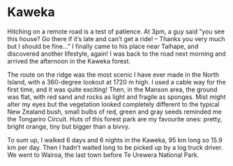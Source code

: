 # Kaweka

Hitching on a remote road is a test of patience. At 3pm, a guy said “you see this house? Go there if it’s late and can’t get a ride! – Thanks you very much but I should be fine…” I finally came to his place near Taihape, and discovered another lifestyle, again! I was back to the road next morning and arrived the afternoon in the Kaweka forest.

The route on the ridge was the most scenic I have ever made in the North Island, with a 360-degree lookout at 1720 m high. I used a cable way for the first time, and it was quite exciting! Then, in the Manson area, the ground was flat, with red sand and rocks as light and fragile as sponges. Mist might alter my eyes but the vegetation looked completely different to the typical New Zealand bush, small bulbs of red, green and gray seeds reminded me the Tongariro Circuit. Huts of this forest park are my favourite ones: pretty, bright orange, tiny but bigger than a bivvy.

To sum up, I walked 6 days and 6 nights in the Kaweka, 95 km long so 15.9 km per day. Then I hadn’t waited long to be picked up by a log truck driver. We went to Wairoa, the last town before Te Urewera National Park.

